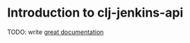 # Introduction to clj-jenkins-api

TODO: write [great documentation](http://jacobian.org/writing/what-to-write/)
